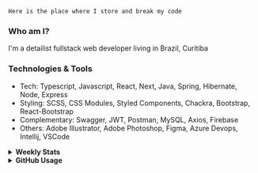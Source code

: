 ```
Here is the place where I store and break my code
```
### Who am I?
I'm a detailist fullstack web developer living in Brazil, Curitiba

### Technologies & Tools
- Tech: Typescript, Javascript, React, Next, Java, Spring, Hibernate, Node, Express
- Styling: SCSS, CSS Modules, Styled Components, Chackra, Bootstrap, React-Bootstrap
- Complementary: Swagger, JWT, Postman, MySQL, Axios, Firebase
- Others: Adobe Illustrator, Adobe Photoshop, Figma, Azure Devops, Intellij, VSCode

<details>
  <summary><b> Weekly Stats</b></summary>
<!--START_SECTION:waka-->

```txt
Java         20 hrs 25 mins  ████████████░░░░░░░░░░░░░   48.14 %
JavaScript   10 hrs 43 mins  ██████▒░░░░░░░░░░░░░░░░░░   25.28 %
TypeScript   9 hrs 39 mins   █████▓░░░░░░░░░░░░░░░░░░░   22.77 %
HTML         37 mins         ▒░░░░░░░░░░░░░░░░░░░░░░░░   01.49 %
Other        23 mins         ▒░░░░░░░░░░░░░░░░░░░░░░░░   00.94 %
```

<!--END_SECTION:waka-->
</details>

<details>
  <summary><b> GitHub Usage</b></summary>
  
[![Top Langs](https://github-readme-stats.vercel.app/api/top-langs/?username=gxlpes&&langs_count=9&layout=compact)](https://github.com/anuraghazra/github-readme-stats)

</details>
